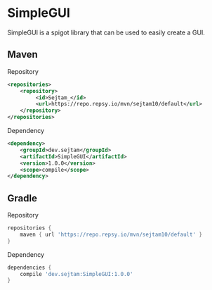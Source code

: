 # SimpleGUI
SimpleGUI is a spigot library that can be used to easily create a GUI.

Maven
---

Repository
```xml
<repositories>
    <repository>
         <id>Sejtam_</id>
         <url>https://repo.repsy.io/mvn/sejtam10/default</url>
    </repository>
</repositories>
```

Dependency
```xml
<dependency>
    <groupId>dev.sejtam</groupId>
    <artifactId>SimpleGUI</artifactId>
    <version>1.0.0</version>
    <scope>compile</scope>
</dependency>
```

Gradle
---

Repository
```groovy
repositories {
    maven { url 'https://repo.repsy.io/mvn/sejtam10/default' }
}
```

Dependency
```groovy
dependencies {
    compile 'dev.sejtam:SimpleGUI:1.0.0'
}
```
